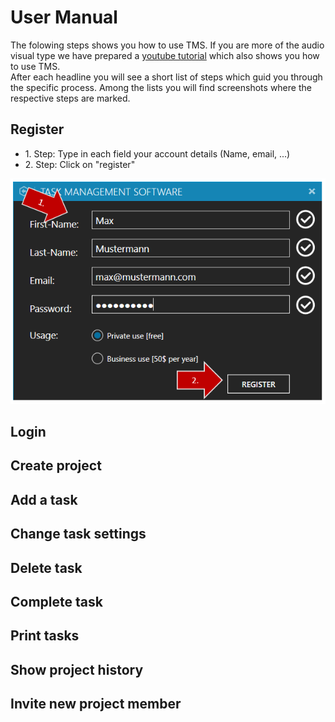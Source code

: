 # User Manual
<p>
The folowing steps shows you how to use TMS. If you are more of the audio visual type we have prepared a <a href="https://www.youtube.com/">youtube tutorial</a> which also shows you how to use TMS.</br>
After each headline you will see a short list of steps which guid you through the specific process. Among the lists you will find screenshots where the respective steps are marked.
</p>

## Register
<ul>
  <li>1. Step: Type in each field your account details (Name, email, ...)</li>
  <li>2. Step: Click on "register"</li>
</ul>
<img src="https://github.com/MichiFrech/TMS/blob/master/User%20Manual/Pictures/Register.PNG"></img>

## Login


## Create project


## Add a task


## Change task settings


## Delete task


## Complete task


## Print tasks


## Show project history


## Invite new project member
